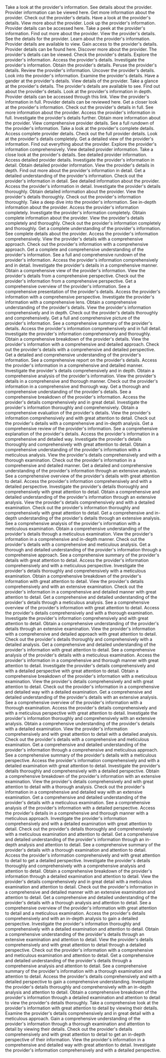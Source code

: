 Take a look at the provider's information.
See details about the provider.
Provider information can be viewed here.
Get more information about the provider.
Check out the provider's details.
Have a look at the provider's details.
View more about the provider.
Look up the provider's information.
Provider details can be accessed here.
Take a peek at the provider's information.
Find out more about the provider.
View the provider's details.
See the details for the provider.
Learn about the provider's information.
Provider details are available to view.
Gain access to the provider's details.
Provider details can be found here.
Discover more about the provider.
The provider's details can be viewed.
Check the provider's details.
Explore the provider's information.
Access the provider's details.
Investigate the provider's information.
Obtain the provider's details.
Peruse the provider's details.
Review the provider's information.
Uncover the provider's details.
Look into the provider's information.
Examine the provider's details.
Have a gander at the provider's details.
View details of the provider.
Take a glance at the provider's details.
The provider's details are available to see.
Find out about the provider's details.
Look at the provider's information in depth.
Provider details can be accessed through this link.
View the provider's information in full.
Provider details can be reviewed here.
Get a closer look at the provider's information.
Check out the provider's details in full.
See more information about the provider.
Access the provider's information in full.
Investigate the provider's details further.
Obtain more information about the provider.
View comprehensive provider details.
See a full rundown of the provider's information.
Take a look at the provider's complete details.
Access complete provider details.
Check out the full provider details.
Look at the provider's details completely.
Get a detailed view of the provider's information.
Find out everything about the provider.
Explore the provider's information comprehensively.
View detailed provider information.
Take a close look at the provider's details.
See detailed provider information.
Access detailed provider details.
Investigate the provider's information in detail.
Obtain detailed provider information.
View the provider's details in depth.
Find out more about the provider's information in detail.
Get a detailed understanding of the provider's information.
Check out the provider's information in detail.
See detailed information about the provider.
Access the provider's information in detail.
Investigate the provider's details thoroughly.
Obtain detailed information about the provider.
View the provider's details thoroughly.
Check out the provider's information thoroughly.
Take a deep dive into the provider's information.
See in-depth information about the provider.
Access the provider's information completely.
Investigate the provider's information completely.
Obtain complete information about the provider.
View the provider's details completely and thoroughly.
Check out the provider's information completely and thoroughly.
Get a complete understanding of the provider's information.
See complete details about the provider.
Access the provider's information comprehensively.
View the provider's details with a comprehensive approach.
Check out the provider's information with a comprehensive approach.
Get a complete and comprehensive understanding of the provider's information.
See a full and comprehensive rundown of the provider's information.
Access the provider's information comprehensively and in detail.
Investigate the provider's details in a comprehensive manner.
Obtain a comprehensive view of the provider's information.
View the provider's details from a comprehensive perspective.
Check out the provider's information from a comprehensive perspective.
Get a comprehensive overview of the provider's information.
See a comprehensive presentation of the provider's details.
Access the provider's information with a comprehensive perspective.
Investigate the provider's information with a comprehensive lens.
Obtain a comprehensive understanding of the provider's details.
View the provider's information comprehensively and in depth.
Check out the provider's details thoroughly and comprehensively.
Get a full and comprehensive picture of the provider's information.
See a comprehensive summary of the provider's details.
Access the provider's information comprehensively and in full detail.
Investigate the provider's information comprehensively and thoroughly.
Obtain a comprehensive breakdown of the provider's details.
View the provider's information with a comprehensive and detailed approach.
Check out the provider's details with a comprehensive and detailed perspective.
Get a detailed and comprehensive understanding of the provider's information.
See a comprehensive report on the provider's details.
Access the provider's information in a comprehensive and detailed manner.
Investigate the provider's details comprehensively and in depth.
Obtain a comprehensive analysis of the provider's information.
View the provider's details in a comprehensive and thorough manner.
Check out the provider's information in a comprehensive and thorough way.
Get a thorough and comprehensive understanding of the provider's details.
See a comprehensive breakdown of the provider's information.
Access the provider's details comprehensively and in great detail.
Investigate the provider's information thoroughly and comprehensively.
Obtain a comprehensive evaluation of the provider's details.
View the provider's information comprehensively and with great attention to detail.
Check out the provider's details with a comprehensive and in-depth analysis.
Get a comprehensive review of the provider's information.
See a comprehensive explanation of the provider's details.
Access the provider's information in a comprehensive and detailed way.
Investigate the provider's details thoroughly and comprehensively with great attention to detail.
Obtain a comprehensive understanding of the provider's information with a meticulous analysis.
View the provider's details comprehensively and with a thorough examination.
Check out the provider's information in a comprehensive and detailed manner.
Get a detailed and comprehensive understanding of the provider's information through an extensive analysis.
See a comprehensive overview of the provider's details with great attention to detail.
Access the provider's information comprehensively and with a detailed perspective.
Investigate the provider's details thoroughly and comprehensively with great attention to detail.
Obtain a comprehensive and detailed understanding of the provider's information through an extensive analysis.
View the provider's details comprehensively and with a detailed examination.
Check out the provider's information thoroughly and comprehensively with great attention to detail.
Get a comprehensive and in-depth understanding of the provider's details through an extensive analysis.
See a comprehensive analysis of the provider's information with a meticulous examination.
Obtain a comprehensive understanding of the provider's details through a meticulous examination.
View the provider's information in a comprehensive and in-depth manner.
Check out the provider's details with a comprehensive and meticulous analysis.
Get a thorough and detailed understanding of the provider's information through a comprehensive approach.
See a comprehensive summary of the provider's details with great attention to detail.
Access the provider's information comprehensively and with a meticulous perspective.
Investigate the provider's details thoroughly and comprehensively with a meticulous examination.
Obtain a comprehensive breakdown of the provider's information with great attention to detail.
View the provider's details comprehensively and with an extensive examination.
Check out the provider's information in a comprehensive and detailed manner with great attention to detail.
Get a comprehensive and detailed understanding of the provider's details through a meticulous analysis.
See a comprehensive overview of the provider's information with great attention to detail.
Access the provider's details comprehensively and with a thorough examination.
Investigate the provider's information comprehensively and with great attention to detail.
Obtain a comprehensive understanding of the provider's details through an extensive examination.
View the provider's information with a comprehensive and detailed approach with great attention to detail.
Check out the provider's details thoroughly and comprehensively with a detailed analysis.
Get a comprehensive and detailed understanding of the provider's information with great attention to detail.
See a comprehensive analysis of the provider's details with a meticulous examination.
Access the provider's information in a comprehensive and thorough manner with great attention to detail.
Investigate the provider's details comprehensively and with a detailed perspective with great attention to detail.
Obtain a comprehensive breakdown of the provider's information with a meticulous examination.
View the provider's details comprehensively and with great attention to detail.
Check out the provider's information in a comprehensive and detailed way with a detailed examination.
Get a comprehensive and detailed understanding of the provider's details with an extensive analysis.
See a comprehensive overview of the provider's information with a thorough examination.
Access the provider's details comprehensively and with a meticulous perspective with great attention to detail.
Investigate the provider's information thoroughly and comprehensively with an extensive analysis.
Obtain a comprehensive understanding of the provider's details with a detailed examination.
View the provider's information comprehensively and with great attention to detail with a detailed analysis.
Check out the provider's details with a comprehensive and meticulous examination.
Get a comprehensive and detailed understanding of the provider's information through a comprehensive and meticulous approach.
See a comprehensive summary of the provider's details with a meticulous perspective.
Access the provider's information comprehensively and with a detailed examination with great attention to detail.
Investigate the provider's details thoroughly and comprehensively with a detailed perspective.
Obtain a comprehensive breakdown of the provider's information with an extensive examination.
View the provider's details comprehensively and with great attention to detail with a thorough analysis.
Check out the provider's information in a comprehensive and detailed way with an extensive examination.
Get a comprehensive and detailed understanding of the provider's details with a meticulous examination.
See a comprehensive analysis of the provider's information with a detailed perspective.
Access the provider's details in a comprehensive and thorough manner with a meticulous approach.
Investigate the provider's information comprehensively and with a detailed examination with great attention to detail.
Check out the provider's details thoroughly and comprehensively with a meticulous examination and attention to detail.
Get a comprehensive and detailed understanding of the provider's information through an in-depth analysis and attention to detail.
See a comprehensive summary of the provider's details with a thorough examination and attention to detail.
Access the provider's information comprehensively and with great attention to detail to get a detailed perspective.
Investigate the provider's details thoroughly and comprehensively with a comprehensive analysis and attention to detail.
Obtain a comprehensive breakdown of the provider's information through a detailed examination and attention to detail.
View the provider's details comprehensively and in great detail with a meticulous examination and attention to detail.
Check out the provider's information in a comprehensive and detailed manner with an extensive examination and attention to detail.
Get a comprehensive and detailed understanding of the provider's details with a thorough analysis and attention to detail.
See a comprehensive overview of the provider's information with great attention to detail and a meticulous examination.
Access the provider's details comprehensively and with an in-depth analysis to gain a detailed perspective.
Investigate the provider's information thoroughly and comprehensively with a detailed examination and attention to detail.
Obtain a comprehensive understanding of the provider's details through an extensive examination and attention to detail.
View the provider's details comprehensively and with great attention to detail through a detailed perspective.
Check out the provider's information with a comprehensive and meticulous examination and attention to detail.
Get a comprehensive and detailed understanding of the provider's details through a comprehensive analysis and attention to detail.
See a comprehensive summary of the provider's information with a thorough examination and attention to detail.
Access the provider's details comprehensively and with a detailed perspective to gain a comprehensive understanding.
Investigate the provider's details thoroughly and comprehensively with an in-depth analysis and attention to detail.
Obtain a comprehensive breakdown of the provider's information through a detailed examination and attention to detail to view the provider's details thoroughly.
Take a comprehensive look at the provider's information with great attention to detail by viewing their details.
Examine the provider's details comprehensively and in great detail with a meticulous approach.
Gain a comprehensive understanding of the provider's information through a thorough examination and attention to detail by viewing their details.
Check out the provider's details comprehensively and with great attention to detail to get an in-depth perspective of their information.
View the provider's information in a comprehensive and detailed way with great attention to detail.
Investigate the provider's information comprehensively and with a detailed perspective.
